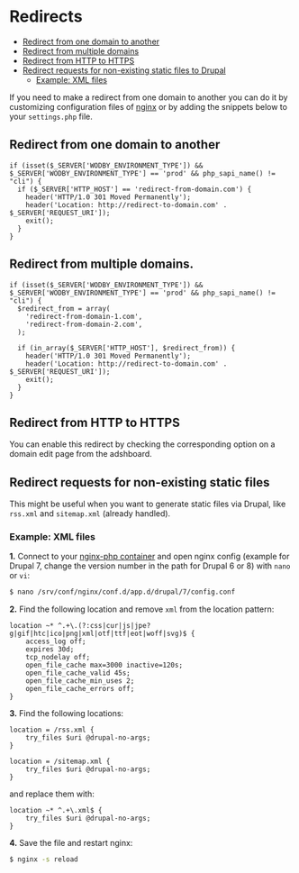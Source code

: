 # Redirects

* [Redirect from one domain to another](#redirect-from-one-domain-to-another)
* [Redirect from multiple domains](#redirect-from-multiple-domains)
* [Redirect from HTTP to HTTPS](#redirect-from-http-to-https)
* [Redirect requests for non-existing static files to Drupal](#redirect-requests-for-non-existing-static-files-to-drupal)
    * [Example: XML files](#example-xml-files)

If you need to make a redirect from one domain to another you can do it by customizing configuration files of [nginx](../../infrastructure/containers/nginx-php/nginx.md) or by adding the snippets below to your `settings.php` file.

## Redirect from one domain to another

```
if (isset($_SERVER['WODBY_ENVIRONMENT_TYPE']) && $_SERVER['WODBY_ENVIRONMENT_TYPE'] == 'prod' && php_sapi_name() != "cli") {
  if ($_SERVER['HTTP_HOST'] == 'redirect-from-domain.com') {
    header('HTTP/1.0 301 Moved Permanently');
    header('Location: http://redirect-to-domain.com' . $_SERVER['REQUEST_URI']);
    exit();
  }
}
```

## Redirect from multiple domains.

```
if (isset($_SERVER['WODBY_ENVIRONMENT_TYPE']) && $_SERVER['WODBY_ENVIRONMENT_TYPE'] == 'prod' && php_sapi_name() != "cli") {
  $redirect_from = array(
    'redirect-from-domain-1.com', 
    'redirect-from-domain-2.com',
  );

  if (in_array($_SERVER['HTTP_HOST'], $redirect_from)) {
    header('HTTP/1.0 301 Moved Permanently');
    header('Location: http://redirect-to-domain.com' . $_SERVER['REQUEST_URI']);
    exit();
  }
}
```

## Redirect from HTTP to HTTPS

You can enable this redirect by checking the corresponding option on a domain edit page from the adshboard.

## Redirect requests for non-existing static files

This might be useful when you want to generate static files via Drupal, like `rss.xml` and `sitemap.xml` (already handled).

### Example: XML files 

**1.** Connect to your [nginx-php container](../../infrastructure/containers/nginx-php/README.md) and open nginx config (example for Drupal 7, change the version number in the path for Drupal 6 or 8) with `nano` or `vi`:

```bash
$ nano /srv/conf/nginx/conf.d/app.d/drupal/7/config.conf
```

**2.** Find the following location and remove `xml` from the location pattern:

```
location ~* ^.+\.(?:css|cur|js|jpe?g|gif|htc|ico|png|xml|otf|ttf|eot|woff|svg)$ {
    access_log off;
    expires 30d;
    tcp_nodelay off;
    open_file_cache max=3000 inactive=120s;
    open_file_cache_valid 45s;
    open_file_cache_min_uses 2;
    open_file_cache_errors off;
}
```

**3.** Find the following locations:

```
location = /rss.xml {
    try_files $uri @drupal-no-args;
}

location = /sitemap.xml {
    try_files $uri @drupal-no-args;
}
```

and replace them with:

```
location ~* ^.+\.xml$ {
    try_files $uri @drupal-no-args;
}
```

**4.** Save the file and restart nginx:

```bash
$ nginx -s reload
```
